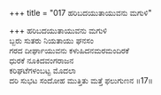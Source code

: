 +++
title = "017 ಹರಿಬದಯುತಾಯುವನು ಮಗುಳಿ"

+++
ಹರಿಬದಯುತಾಯುವನು ಮಗುಳಿ  
ಬ್ಬರು ಸುತರು ನಿಯತಾಯು ಘನಸಂ  
ಗರದ ದೀರ್ಘಾಯುವನು ಕಳುಹಿದನಮರಮಂದಿರಕೆ  
ಧುರಕೆ ನೂಕಿದವಂಗರಾಜನ  
ಕರಿಘಟೆಗಳಂಬಟ್ಟ ಮೊದಲಾ  
ದರಿ ಸುಭಟ ಸಂದೋಹ ಮುತ್ತಿತು ಮತ್ತೆ ಫಲುಗುಣನ   ॥17॥